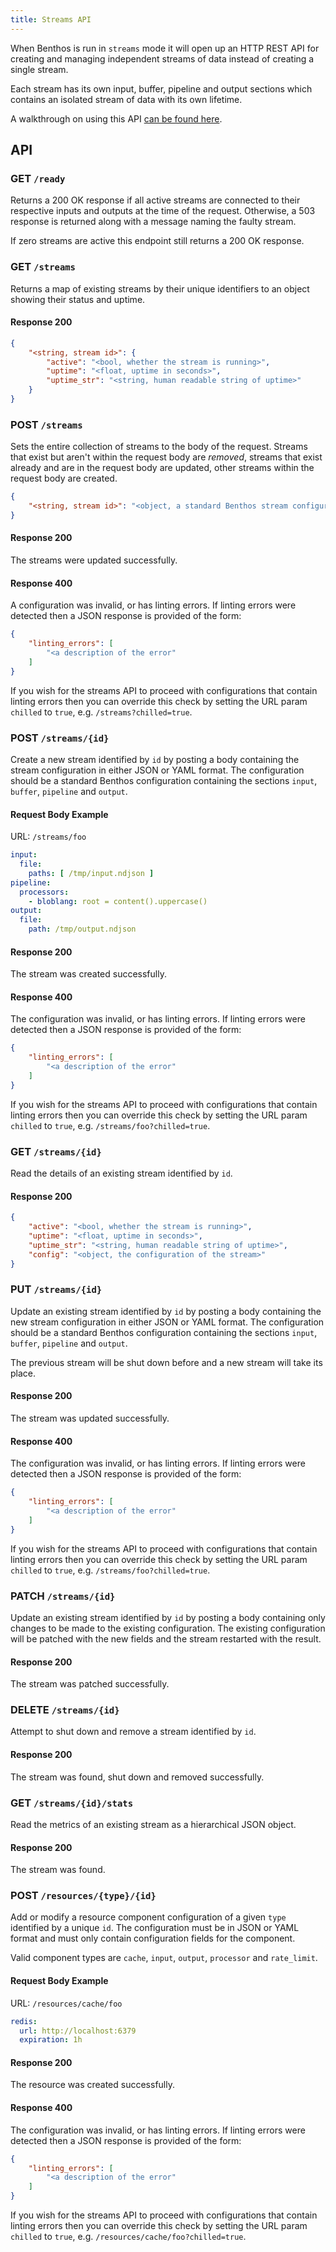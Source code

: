 ```yaml
---
title: Streams API
---
```


When Benthos is run in `streams` mode it will open up an HTTP REST API for creating and managing independent streams of data instead of creating a single stream.

Each stream has its own input, buffer, pipeline and output sections which contains an isolated stream of data with its own lifetime.

A walkthrough on using this API [can be found here][streams-api-walkthrough].

## API

### GET `/ready`

Returns a 200 OK response if all active streams are connected to their respective inputs and outputs at the time of the request. Otherwise, a 503 response is returned along with a message naming the faulty stream.

If zero streams are active this endpoint still returns a 200 OK response.

### GET `/streams`

Returns a map of existing streams by their unique identifiers to an object showing their status and uptime.

#### Response 200

```json
{
	"<string, stream id>": {
		"active": "<bool, whether the stream is running>",
		"uptime": "<float, uptime in seconds>",
		"uptime_str": "<string, human readable string of uptime>"
	}
}
```

### POST `/streams`

Sets the entire collection of streams to the body of the request. Streams that exist but aren't within the request body are *removed*, streams that exist already and are in the request body are updated, other streams within the request body are created.

```json
{
	"<string, stream id>": "<object, a standard Benthos stream configuration>"
}
```

#### Response 200

The streams were updated successfully.

#### Response 400

A configuration was invalid, or has linting errors. If linting errors were detected then a JSON response is provided of the form:

```json
{
	"linting_errors": [
		"<a description of the error"
	]
}
```

If you wish for the streams API to proceed with configurations that contain linting errors then you can override this check by setting the URL param `chilled` to `true`, e.g. `/streams?chilled=true`.

### POST `/streams/{id}`

Create a new stream identified by `id` by posting a body containing the stream configuration in either JSON or YAML format. The configuration should be a standard Benthos configuration containing the sections `input`, `buffer`, `pipeline` and `output`.

#### Request Body Example

URL: `/streams/foo`

```yaml
input:
  file:
    paths: [ /tmp/input.ndjson ]
pipeline:
  processors:
    - bloblang: root = content().uppercase()
output:
  file:
    path: /tmp/output.ndjson
```

#### Response 200

The stream was created successfully.

#### Response 400

The configuration was invalid, or has linting errors. If linting errors were detected then a JSON response is provided of the form:

```json
{
	"linting_errors": [
		"<a description of the error"
	]
}
```

If you wish for the streams API to proceed with configurations that contain linting errors then you can override this check by setting the URL param `chilled` to `true`, e.g. `/streams/foo?chilled=true`.

### GET `/streams/{id}`

Read the details of an existing stream identified by `id`.

#### Response 200

```json
{
	"active": "<bool, whether the stream is running>",
	"uptime": "<float, uptime in seconds>",
	"uptime_str": "<string, human readable string of uptime>",
	"config": "<object, the configuration of the stream>"
}
```

### PUT `/streams/{id}`

Update an existing stream identified by `id` by posting a body containing the new stream configuration in either JSON or YAML format. The configuration should be a standard Benthos configuration containing the sections `input`, `buffer`, `pipeline` and `output`.

The previous stream will be shut down before and a new stream will take its place.

#### Response 200

The stream was updated successfully.

#### Response 400

The configuration was invalid, or has linting errors. If linting errors were detected then a JSON response is provided of the form:

```json
{
	"linting_errors": [
		"<a description of the error"
	]
}
```

If you wish for the streams API to proceed with configurations that contain linting errors then you can override this check by setting the URL param `chilled` to `true`, e.g. `/streams/foo?chilled=true`.

### PATCH `/streams/{id}`

Update an existing stream identified by `id` by posting a body containing only changes to be made to the existing configuration. The existing configuration will be patched with the new fields and the stream restarted with the result.

#### Response 200

The stream was patched successfully.

### DELETE `/streams/{id}`

Attempt to shut down and remove a stream identified by `id`.

#### Response 200

The stream was found, shut down and removed successfully.

### GET `/streams/{id}/stats`

Read the metrics of an existing stream as a hierarchical JSON object.

#### Response 200

The stream was found.

### POST `/resources/{type}/{id}`

Add or modify a resource component configuration of a given `type` identified by a unique `id`. The configuration must be in JSON or YAML format and must only contain configuration fields for the component.

Valid component types are `cache`, `input`, `output`, `processor` and `rate_limit`.

#### Request Body Example

URL: `/resources/cache/foo`

```yml
redis:
  url: http://localhost:6379
  expiration: 1h
```

#### Response 200

The resource was created successfully.

#### Response 400

The configuration was invalid, or has linting errors. If linting errors were detected then a JSON response is provided of the form:

```json
{
	"linting_errors": [
		"<a description of the error"
	]
}
```

If you wish for the streams API to proceed with configurations that contain linting errors then you can override this check by setting the URL param `chilled` to `true`, e.g. `/resources/cache/foo?chilled=true`.

[streams-api-walkthrough]: /docs/guides/streams_mode/using_rest_api
